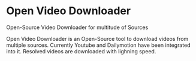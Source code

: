 # Open Video Downloader
Open-Source Video Downloader for multitude of Sources

Open Video Downloader is an Open-Source tool to download videos from multiple sources. Currently Youtube and Dailymotion have been integrated into it.
Resolved videos are downloaded with lighning speed.
